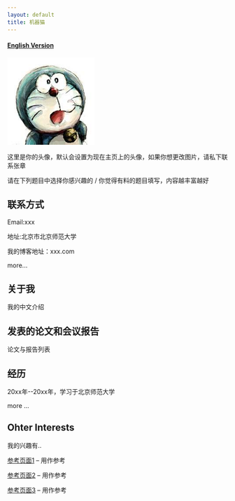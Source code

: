 ```yaml
---
layout: default
title: 机器猫
---
```



#### [English Version](https://bnusss.github.io/person/default-person.html)


<img src="/img/people/default-person.jpg" height="200px" width="200px" />

这里是你的头像，默认会设置为现在主页上的头像，如果你想更改图片，请私下联系张章

请在下列题目中选择你感兴趣的 / 你觉得有料的题目填写，内容越丰富越好

## 联系方式

Email:xxx

地址:北京市北京师范大学

我的博客地址：xxx.com

more...

## 关于我

我的中文介绍

## 发表的论文和会议报告

论文与报告列表

## 经历

20xx年--20xx年，学习于北京师范大学

more ...

## Ohter Interests

我的兴趣有..


[参考页面1](https://homes.cs.washington.edu/~billzorn/) &ndash; 用作参考

[参考页面2](https://homes.cs.washington.edu/~vlee2/) &ndash; 用作参考

[参考页面3](http://www.shawnless.net/Shawn) &ndash; 用作参考